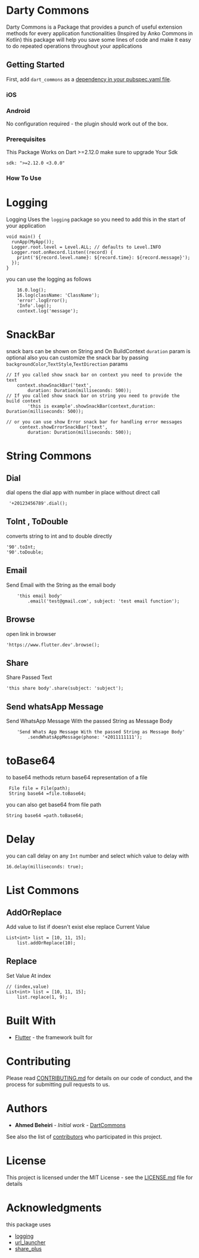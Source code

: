 # Darty Commons

Darty Commons is a Package that provides a punch of useful extension methods for every application functionalities (Inspired by Anko Commons in Kotlin)
this package will help you save some lines of code and make it easy to do repeated operations throughout your applications

## Getting Started

First, add `dart_commons` as a [dependency in your pubspec.yaml file](https://flutter.io/platform-plugins/).
### iOS

### Android

No configuration required - the plugin should work out of the box.


### Prerequisites

This Package Works on Dart >=2.12.0 make sure to upgrade Your Sdk

```
sdk: ">=2.12.0 <3.0.0"
```

### How To Use

# Logging

Logging Uses the `logging` package so you need to add this in the start of your application

```
void main() {
  runApp(MyApp());
  Logger.root.level = Level.ALL; // defaults to Level.INFO
  Logger.root.onRecord.listen((record) {
    print('${record.level.name}: ${record.time}: ${record.message}');
  });
}
```
you can use the logging as follows

```
    16.0.log();
    16.log(className: 'ClassName');
    'error'.logError();
    'Info'.log();
    context.log('message');
```

# SnackBar
snack bars can be shown on String and On BuildContext
 `duration` param is optional 
also you can customize the snack bar by passing `backgroundColor`,`TextStyle`,`TextDirection` params

```
// If you called show snack bar on context you need to provide the text  
    context.showSnackBar('text',
        duration: Duration(milliseconds: 500));
// If you called show snack bar on string you need to provide the build context  
        'this is example'.showSnackBar(context,duration: Duration(milliseconds: 500));
        
// or you can use show Error snack bar for handling error messages
     context.showErrorSnackBar('text',
        duration: Duration(milliseconds: 500));    
```

# String Commons

## Dial 
dial opens the dial app with number in place without direct call
```
 '+20123456789'.dial();
```


## ToInt , ToDouble

converts string to int and to double directly 
```
'90'.toInt;
'90'.toDouble;
```
## Email

Send Email with the String as the email body 
```
    'this email body'
        .email('test@gmail.com', subject: 'test email function');
```

## Browse
open link in browser
```
'https://www.flutter.dev'.browse();
```

## Share
Share Passed Text

```
'this share body'.share(subject: 'subject');
```

## Send whatsApp Message
Send WhatsApp Message With the passed String as Message Body

```
    'Send Whats App Message With the passed String as Message Body'
        .sendWhatsAppMessage(phone: '+2011111111');
```

# toBase64
to base64 methods return base64 representation of a file 

```
 File file = File(path);
 String base64 =file.toBase64;   
```

you can also get base64 from file path
```
String base64 =path.toBase64;
```

# Delay
you can call delay on any `Int` number and select which value to delay with

```
16.delay(milliseconds: true);
```
# List Commons

## AddOrReplace
Add value to list if doesn't exist else replace Current Value
```
List<int> list = [10, 11, 15];
    list.addOrReplace(10);
```
## Replace
Set Value At index
```
// (index,value)
List<int> list = [10, 11, 15];
    list.replace(1, 9);
```

# Built With

* [Flutter](https://www.flutter.dev/) - the framework built for

# Contributing

Please read [CONTRIBUTING.md](CONTRIBUTING.md) for details on our code of conduct, and the process for submitting pull requests to us.

# Authors

* **Ahmed Beheiri** - *Initial work* - [DartCommons](https://github.com/AhmedBeheiri/dart_commons)

See also the list of [contributors](https://github.com/AhmedBeheiri/dart_commons/graphs/contributors) who participated in this project.

# License

This project is licensed under the MIT License - see the [LICENSE.md](LICENSE) file for details

# Acknowledgments
 this package uses 
* [logging](https://pub.dev/packages/logging)
* [url_launcher](https://pub.dev/packages/url_launcher)
* [share_plus](https://pub.dev/packages/share_plus)

